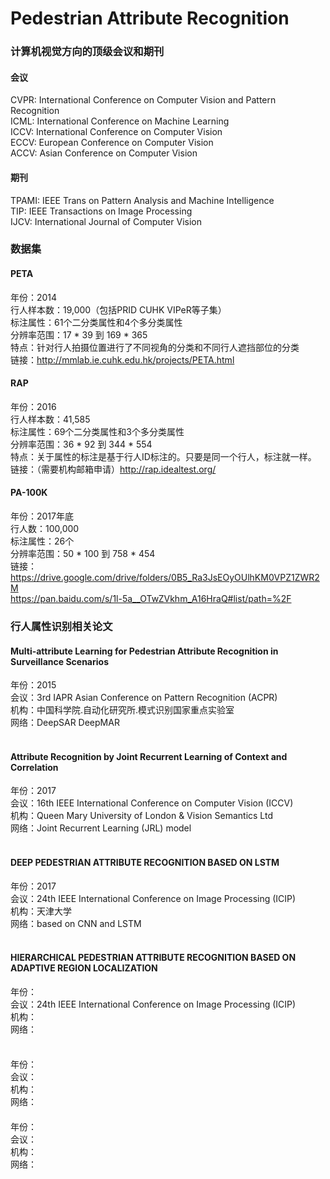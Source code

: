 # Pedestrian Attribute Recognition

### 计算机视觉方向的顶级会议和期刊

#### 会议
CVPR: International Conference on Computer Vision and Pattern Recognition</br>
ICML: International Conference on Machine Learning</br>
ICCV: International Conference on Computer Vision</br>
ECCV: European Conference on Computer Vision</br>
ACCV: Asian Conference on Computer Vision</br>
#### 期刊
TPAMI: IEEE Trans on Pattern Analysis and Machine Intelligence</br>
TIP: IEEE Transactions on Image Processing</br>
IJCV: International Journal of Computer Vision</br>

### 数据集
#### PETA
年份：2014</br>
行人样本数：19,000（包括PRID CUHK VIPeR等子集）</br>
标注属性：61个二分类属性和4个多分类属性 </br>
分辨率范围：17 * 39 到 169 * 365 </br>
特点：针对行人拍摄位置进行了不同视角的分类和不同行人遮挡部位的分类 </br>
链接：http://mmlab.ie.cuhk.edu.hk/projects/PETA.html </br>
#### RAP
年份：2016 </br>
行人样本数：41,585 </br>
标注属性：69个二分类属性和3个多分类属性 </br>
分辨率范围：36 * 92 到 344 * 554 </br>
特点：关于属性的标注是基于行人ID标注的。只要是同一个行人，标注就一样。 </br>
链接：（需要机构邮箱申请）http://rap.idealtest.org/ </br>
#### PA-100K
年份：2017年底 </br>
行人数：100,000 </br>
标注属性：26个 </br>
分辨率范围：50 * 100 到 758 * 454 </br>
链接：https://drive.google.com/drive/folders/0B5_Ra3JsEOyOUlhKM0VPZ1ZWR2M </br>
      https://pan.baidu.com/s/1l-5a__OTwZVkhm_A16HraQ#list/path=%2F </br>

### 行人属性识别相关论文
#### Multi-attribute Learning for Pedestrian Attribute Recognition in Surveillance Scenarios
年份：2015 </br>
会议：3rd IAPR Asian Conference on Pattern Recognition (ACPR)</br>
机构：中国科学院.自动化研究所.模式识别国家重点实验室</br>
网络：DeepSAR DeepMAR</br>
</br>
#### Attribute Recognition by Joint Recurrent Learning of Context and Correlation
年份：2017 </br>
会议：16th IEEE International Conference on Computer Vision (ICCV) </br>
机构：Queen Mary University of London & Vision Semantics Ltd </br>
网络：Joint Recurrent Learning (JRL) model </br>
</br>
#### DEEP PEDESTRIAN ATTRIBUTE RECOGNITION BASED ON LSTM
年份：2017 </br>
会议：24th IEEE International Conference on Image Processing (ICIP) </br>
机构：天津大学 </br>
网络：based on CNN and LSTM </br>
</br>
#### HIERARCHICAL PEDESTRIAN ATTRIBUTE RECOGNITION BASED ON ADAPTIVE REGION LOCALIZATION
年份： </br>
会议：24th IEEE International Conference on Image Processing (ICIP) </br>
机构： </br>
网络： </br>
</br>
#### 
年份： </br>
会议： </br>
机构： </br>
网络： </br>
#### 
年份： </br>
会议： </br>
机构： </br>
网络： </br>
